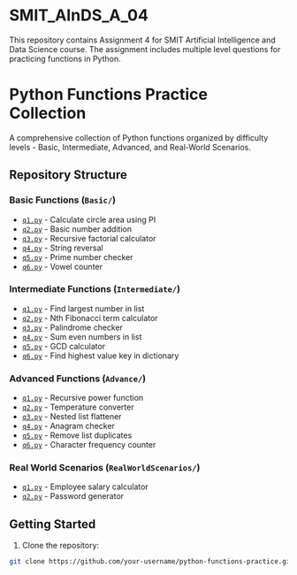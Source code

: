 # SMIT_AInDS_A_04

This repository contains Assignment 4 for SMIT Artificial Intelligence and Data Science course. The assignment includes multiple level questions for practicing functions in Python.

# Python Functions Practice Collection

A comprehensive collection of Python functions organized by difficulty levels - Basic, Intermediate, Advanced, and Real-World Scenarios.

## Repository Structure

### Basic Functions (`Basic/`)
- [`q1.py`](Basic/q1.py) - Calculate circle area using PI
- [`q2.py`](Basic/q2.py) - Basic number addition
- [`q3.py`](Basic/q3.py) - Recursive factorial calculator
- [`q4.py`](Basic/q4.py) - String reversal
- [`q5.py`](Basic/q5.py) - Prime number checker
- [`q6.py`](Basic/q6.py) - Vowel counter

### Intermediate Functions (`Intermediate/`)
- [`q1.py`](Intermediate/q1.py) - Find largest number in list
- [`q2.py`](Intermediate/q2.py) - Nth Fibonacci term calculator
- [`q3.py`](Intermediate/q3.py) - Palindrome checker
- [`q4.py`](Intermediate/q4.py) - Sum even numbers in list
- [`q5.py`](Intermediate/q5.py) - GCD calculator
- [`q6.py`](Intermediate/q6.py) - Find highest value key in dictionary

### Advanced Functions (`Advance/`)
- [`q1.py`](Advance/q1.py) - Recursive power function
- [`q2.py`](Advance/q2.py) - Temperature converter
- [`q3.py`](Advance/q3.py) - Nested list flattener
- [`q4.py`](Advance/q4.py) - Anagram checker
- [`q5.py`](Advance/q5.py) - Remove list duplicates
- [`q6.py`](Advance/q6.py) - Character frequency counter

### Real World Scenarios (`RealWorldScenarios/`)
- [`q1.py`](RealWorldScenarios/q1.py) - Employee salary calculator
- [`q2.py`](RealWorldScenarios/q2.py) - Password generator

## Getting Started

1. Clone the repository:
```bash
git clone https://github.com/your-username/python-functions-practice.git